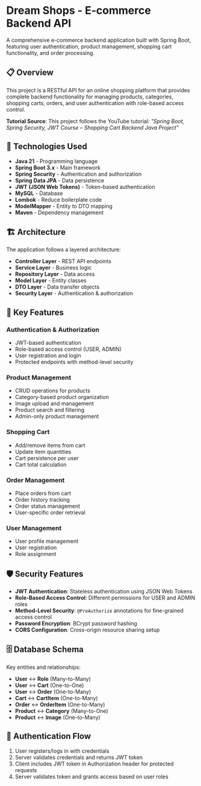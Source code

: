 # Dream Shops - E-commerce Backend API

A comprehensive e-commerce backend application built with Spring Boot, featuring user authentication, product management, shopping cart functionality, and order processing.

## 📋 Overview

This project is a RESTful API for an online shopping platform that provides complete backend functionality for managing products, categories, shopping carts, orders, and user authentication with role-based access control.

**Tutorial Source**: This project follows the YouTube tutorial: *"Spring Boot, Spring Security, JWT Course – Shopping Cart Backend Java Project"*

## 🚀 Technologies Used

- **Java 21** - Programming language
- **Spring Boot 3.x** - Main framework
- **Spring Security** - Authentication and authorization
- **Spring Data JPA** - Data persistence
- **JWT (JSON Web Tokens)** - Token-based authentication
- **MySQL** - Database
- **Lombok** - Reduce boilerplate code
- **ModelMapper** - Entity to DTO mapping
- **Maven** - Dependency management

## 🏗️ Architecture

The application follows a layered architecture:
- **Controller Layer** - REST API endpoints
- **Service Layer** - Business logic
- **Repository Layer** - Data access
- **Model Layer** - Entity classes
- **DTO Layer** - Data transfer objects
- **Security Layer** - Authentication & authorization


## 🔧 Key Features

### Authentication & Authorization
- JWT-based authentication
- Role-based access control (USER, ADMIN)
- User registration and login
- Protected endpoints with method-level security

### Product Management
- CRUD operations for products
- Category-based product organization
- Image upload and management
- Product search and filtering
- Admin-only product management

### Shopping Cart
- Add/remove items from cart
- Update item quantities
- Cart persistence per user
- Cart total calculation

### Order Management
- Place orders from cart
- Order history tracking
- Order status management
- User-specific order retrieval

### User Management
- User profile management
- User registration
- Role assignment

## 🛡️ Security Features

- **JWT Authentication**: Stateless authentication using JSON Web Tokens
- **Role-Based Access Control**: Different permissions for USER and ADMIN roles
- **Method-Level Security**: `@PreAuthorize` annotations for fine-grained access control
- **Password Encryption**: BCrypt password hashing
- **CORS Configuration**: Cross-origin resource sharing setup

## 🗄️ Database Schema

Key entities and relationships:
- **User** ↔ **Role** (Many-to-Many)
- **User** ↔ **Cart** (One-to-One)
- **User** ↔ **Order** (One-to-Many)
- **Cart** ↔ **CartItem** (One-to-Many)
- **Order** ↔ **OrderItem** (One-to-Many)
- **Product** ↔ **Category** (Many-to-One)
- **Product** ↔ **Image** (One-to-Many)

## 🔐 Authentication Flow

1. User registers/logs in with credentials
2. Server validates credentials and returns JWT token
3. Client includes JWT token in Authorization header for protected requests
4. Server validates token and grants access based on user roles


